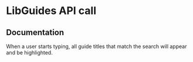 # LibGuides API call

## Documentation
When a user starts typing, all guide titles that match the search will appear and be highlighted.
